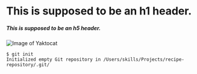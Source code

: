 # This is supposed to be an h1 header. 
##### This is supposed to be an h5 header. 

![Image of Yaktocat](https://octodex.github.com/images/yaktocat.png)


```
$ git init
Initialized empty Git repository in /Users/skills/Projects/recipe-repository/.git/
```
